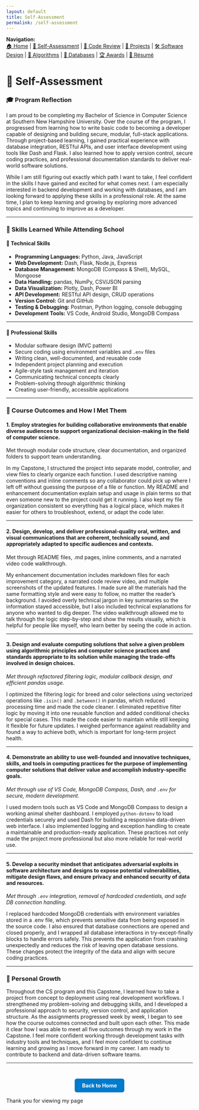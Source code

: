 ```yaml
---
layout: default
title: Self-Assessment
permalink: /self-assessment
---
```


**Navigation:**  
[🏠 Home](index.md) | [📝 Self-Assessment](self-assessment.md) | [🎥 Code Review](code-review.md) | [📂 Projects](projects.md) | [🛠️ Software Design](artifact-software.md) | [🧠 Algorithms](artifact-algorithms.md) | [💾 Databases](artifact-databases.md) | [🏆 Awards](awards.md) | [📄 Résumé](resume.md)

# 📝 Self-Assessment

### 🎓 Program Reflection

I am proud to be completing my Bachelor of Science in Computer Science at Southern New Hampshire University. Over the course of the program, I progressed from learning how to write basic code to becoming a developer capable of designing and building secure, modular, full-stack applications. Through project-based learning, I gained practical experience with database integration, RESTful APIs, and user interface development using tools like Dash and Flask. I also learned how to apply version control, secure coding practices, and professional documentation standards to deliver real-world software solutions.

While I am still figuring out exactly which path I want to take, I feel confident in the skills I have gained and excited for what comes next. I am especially interested in backend development and working with databases, and I am looking forward to applying these skills in a professional role. At the same time, I plan to keep learning and growing by exploring more advanced topics and continuing to improve as a developer.

---

### 🧰 Skills Learned While Attending School

#### 🔧 Technical Skills

- **Programming Languages:** Python, Java, JavaScript  
- **Web Development:** Dash, Flask, Node.js, Express  
- **Database Management:** MongoDB (Compass & Shell), MySQL, Mongoose  
- **Data Handling:** pandas, NumPy, CSV/JSON parsing  
- **Data Visualization:** Plotly, Dash, Power BI  
- **API Development:** RESTful API design, CRUD operations  
- **Version Control:** Git and GitHub  
- **Testing & Debugging:** Postman, Python logging, console debugging  
- **Development Tools:** VS Code, Android Studio, MongoDB Compass  

---

#### 💼 Professional Skills

- Modular software design (MVC pattern)  
- Secure coding using environment variables and `.env` files  
- Writing clean, well-documented, and reusable code  
- Independent project planning and execution  
- Agile-style task management and iteration  
- Communicating technical concepts clearly  
- Problem-solving through algorithmic thinking  
- Creating user-friendly, accessible applications  

---

### 🎯 Course Outcomes and How I Met Them

#### **1. Employ strategies for building collaborative environments that enable diverse audiences to support organizational decision-making in the field of computer science.**
Met through modular code structure, clear documentation, and organized folders to support team understanding.

In my Capstone, I structured the project into separate model, controller, and view files to clearly organize each function. I used descriptive naming conventions and inline comments so any collaborator could pick up where I left off without guessing the purpose of a file or function. My README and enhancement documentation explain setup and usage in plain terms so that even someone new to the project could get it running. I also kept my file organization consistent so everything has a logical place, which makes it easier for others to troubleshoot, extend, or adapt the code later.

---

#### **2. Design, develop, and deliver professional-quality oral, written, and visual communications that are coherent, technically sound, and appropriately adapted to specific audiences and contexts.**
Met through README files, .md pages, inline comments, and a narrated video code walkthrough.

My enhancement documentation includes markdown files for each improvement category, a narrated code review video, and multiple screenshots of the updated features. I made sure all the materials had the same formatting style and were easy to follow, no matter the reader’s background. I avoided overly technical jargon in key summaries so the information stayed accessible, but I also included technical explanations for anyone who wanted to dig deeper. The video walkthrough allowed me to talk through the logic step-by-step and show the results visually, which is helpful for people like myself, who learn better by seeing the code in action.

---

#### **3. Design and evaluate computing solutions that solve a given problem using algorithmic principles and computer science practices and standards appropriate to its solution while managing the trade-offs involved in design choices.**  
_Met through refactored filtering logic, modular callback design, and efficient pandas usage._

I optimized the filtering logic for breed and color selections using vectorized operations like `.isin()` and `.between()` in pandas, which reduced processing time and made the code cleaner. I eliminated repetitive filter logic by moving it into one reusable function and added conditional checks for special cases. This made the code easier to maintain while still keeping it flexible for future updates. I weighed performance against readability and found a way to achieve both, which is important for long-term project health.

---

#### **4. Demonstrate an ability to use well-founded and innovative techniques, skills, and tools in computing practices for the purpose of implementing computer solutions that deliver value and accomplish industry-specific goals.**  
_Met through use of VS Code, MongoDB Compass, Dash, and `.env` for secure, modern development._

I used modern tools such as VS Code and MongoDB Compass to design a working animal shelter dashboard. I employed `python-dotenv` to load credentials securely and used Dash for building a responsive data-driven web interface. I also implemented logging and exception handling to create a maintainable and production-ready application. These practices not only made the project more professional but also more reliable for real-world use.

---

#### **5. Develop a security mindset that anticipates adversarial exploits in software architecture and designs to expose potential vulnerabilities, mitigate design flaws, and ensure privacy and enhanced security of data and resources.**  
_Met through `.env` integration, removal of hardcoded credentials, and safe DB connection handling._

I replaced hardcoded MongoDB credentials with environment variables stored in a .env file, which prevents sensitive data from being exposed in the source code. I also ensured that database connections are opened and closed properly, and I wrapped all database interactions in try-except-finally blocks to handle errors safely. This prevents the application from crashing unexpectedly and reduces the risk of leaving open database sessions. These changes protect the integrity of the data and align with secure coding practices.

---

### 🔄 Personal Growth

Throughout the CS program and this Capstone, I learned how to take a project from concept to deployment using real development workflows. I strengthened my problem-solving and debugging skills, and I developed a professional approach to security, version control, and application structure. As the assignments progressed week by week, I began to see how the course outcomes connected and built upon each other. This made it clear how I was able to meet all five outcomes through my work in the Capstone. I feel more confident working through development tasks with industry tools and techniques, and I feel more confident to continue learning and growing as I move forward in my career. I am ready to contribute to backend and data-driven software teams.

---

<div style="text-align: center; margin-top: 3em;">
  <a href="https://gregoriaramirez.github.io/index" style="
    display: inline-block;
    padding: 10px 20px;
    background-color: #007acc;
    color: white;
    border-radius: 6px;
    text-decoration: none;
    font-weight: bold;
    box-shadow: 0 2px 4px rgba(0,0,0,0.1);
  ">Back to Home</a>
</div>

Thank you for viewing my page
